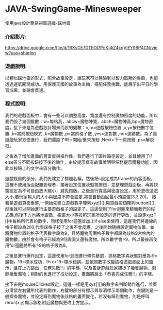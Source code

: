 # JAVA-SwingGame-Minesweeper
使用java設計簡易視窗遊戲-踩地雷
### 介紹影片:
https://drive.google.com/file/d/16XsGE7DTEOl7PoKl4iZ4kqVIEY98P4GN/view?usp=sharing
### 遊戲說明:
以類似踩地雷的形式，配合故事設定，讓玩家可以體驗到以智力取勝的樂趣，也能透過運氣闖關成功。用保護王國的故事為主軸，搭配任務挑戰，能展示出平日的學習成果，並融會貫通。
### 程式說明:
我們的遊戲面板中，會有一些可以調整高度、寬度還有控制魔物密度的功能，所以我們設了幾個變數：w=每格高，abcw=魔物陣寬，abch=魔物陣高,bp=魔物密度。接下來是為遊戲設計場景而設的變數：n,m=遊戲按鈕位置 ,x,y=按鈕數字位置 ,k=當前按鈕模式 ,b=魔物數 ,p=當前格子數 ,yes=達對數 ,no=達錯數。為了讓遊戲玩家方便進行，我們還設了RE=開始/重來按鈕 ,Next=下一頁按鈕 ,ps=解說框。

之後為了增加畫面的豐富度與操作性，我們進行了圖片路徑設定，並且使用了if else區分不同按鈕按下後的動作，由於提示框有故事說明與任務提示兩種功能，因此以按鈕上的文字來區分動作。

遊戲視窗的部分，我們先建立了標題名稱，然後把c設定成為frame的內容面板，這裡不使用版面配置管理者，接著設定位置及監視按鈕，並整理遊戲面板，再將視窗設定為不可自由放大縮小，避免跑版。之後進行寬高與密度設定，用於更改遊戲大小,若玩家輸入的大小與密度不符合設定,將會自動設回最小預設值(3,3,20)。
接著是遊戲頁面重整,一開始先建立遊戲數字陣列xyz[][],與遊戲按鈕陣列button[][],然後就可以開始進行主要遊戲格子的設定了，這邊使用了for迴圈來精簡我們的程式碼,然後下方也將地雷數、視窗大小等按照玩家所設定的進行更改，並設定xyz[][]中每格所代表的數字，同樣使用for迴圈並加上if else來使用，這邊我們將邊線的格子都設為200,代表該格子按了之後不會反應，之後開始隨機設定魔物位置，並將魔物位置的格子代表數字設為9，且將魔物周圍格子數字都設為該格9宮格內的魔物數，由於會有格子已經為9但周圍又還有魔物，所以數字會>9，所以最後再使用for迴圈將所有>9的格子設為9。

之後是進行爆炸設定，這邊使用for迴圈進行條件篩選，該格數字與狀態對應為:9=魔物，19=標示成功，9<x<19=標示錯誤，並依照數字改變該格遊戲畫面上的圖示，且在上方跳出「任務失敗!!」的字樣，以及告訴遊戲玩家捕捉了幾隻魔物、剩餘幾隻魔物；相對的也進行了成功設定，畫面將跳出「恭喜完成任務!!」的字樣。

接下來是mouseClicked設定，這邊一樣是用xyz[][]的數字來判斷動作進行，並區分滑鼠左右鍵所代表的動作，右鍵的部分有標示與取消標示兩個動作，左鍵則是一般探查魔物，並設定踩到魔物後該格的畫面變化，若沒有踩到魔物，則是呼叫rerun(x,y)顯示該格附近魔物與更改上方提示。
